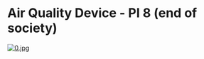# Air Quality Device - PI 8 (end of society)
[![0.jpg](https://i.postimg.cc/dt71m4Vr/0.jpg)](https://postimg.cc/N5cBQ8Tj)



